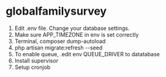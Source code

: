 # globalfamilysurvey

<ol>
    <li>Edit .env file. Change your database settings.</li>
    <li>Make sure APP_TIMEZONE in env is set correctly</li>
    <li>Terminal, composer dump-autoload</li>
    <li>php artisan migrate:refresh --seed</li>
    <li>To enable queue, .edit env QUEUE_DRIVER to datatabase</li>
    <li>Install supervisor</li>
    <li>Setup cronjob</li>
</ol>

